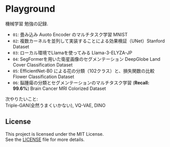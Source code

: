 # Playground
機械学習 勉強の記録.<br>
- `01`: 畳み込み Auoto Encoder のマルチタスク学習 MNIST
- `02`: 複数カーネルを並列して実装することによる効果検証（UNet）Stanford Dataset
- `03`: ローカル環境でLlamaを使ってみる Llama-3-ELYZA-JP
- `04`: SegFormerを用いた衛星画像のセグメンテーション DeepGlobe Land Cover Classification Dataset
- `05`: EfficientNet-B0 による花の分類（102クラス）と、損失関数の比較 Flower Classification Dataset
- `06`: 脳腫瘍の分類とセグメンテーションのマルチタスク学習 (**Recall: 99.6%**) Brain Cancer MRI Colorized Dataset

次やりたいこと: <br>
Triple-GAN(全然うまくいかない), VQ-VAE, DINO

## License
This project is licensed under the MIT License.  
See the [LICENSE](LICENSE) file for more details.
